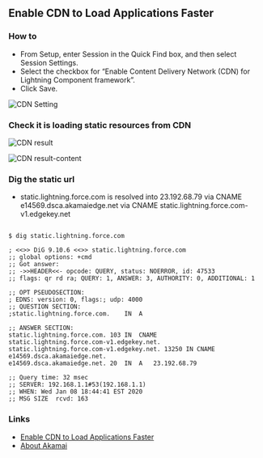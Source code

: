 ## Enable CDN to Load Applications Faster

### How to
- From Setup, enter Session in the Quick Find box, and then select Session Settings.
- Select the checkbox for “Enable Content Delivery Network (CDN) for Lightning Component framework”.
- Click Save.

![CDN Setting](img/lex-cdn-1.png) 


### Check it is loading static resources from CDN

![CDN result](img/lex-cdn-2.png)

![CDN result-content](img/lex-cdn-3.png)


### Dig the static url

- static.lightning.force.com is resolved into 23.192.68.79 via CNAME e14569.dsca.akamaiedge.net via CNAME static.lightning.force.com-v1.edgekey.net

```

$ dig static.lightning.force.com

; <<>> DiG 9.10.6 <<>> static.lightning.force.com
;; global options: +cmd
;; Got answer:
;; ->>HEADER<<- opcode: QUERY, status: NOERROR, id: 47533
;; flags: qr rd ra; QUERY: 1, ANSWER: 3, AUTHORITY: 0, ADDITIONAL: 1

;; OPT PSEUDOSECTION:
; EDNS: version: 0, flags:; udp: 4000
;; QUESTION SECTION:
;static.lightning.force.com.	IN	A

;; ANSWER SECTION:
static.lightning.force.com. 103	IN	CNAME	static.lightning.force.com-v1.edgekey.net.
static.lightning.force.com-v1.edgekey.net. 13250 IN CNAME e14569.dsca.akamaiedge.net.
e14569.dsca.akamaiedge.net. 20	IN	A	23.192.68.79

;; Query time: 32 msec
;; SERVER: 192.168.1.1#53(192.168.1.1)
;; WHEN: Wed Jan 08 18:44:41 EST 2020
;; MSG SIZE  rcvd: 163

```

### Links

- [Enable CDN to Load Applications Faster ](https://developer.salesforce.com/docs/atlas.en-us.lightning.meta/lightning/perf_cdn.htm)
 - [About Akamai](https://en.wikipedia.org/wiki/Akamai_Technologies)

### 
